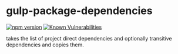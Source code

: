 # gulp-package-dependencies

[![npm version](https://badge.fury.io/js/gulp-package-dependencies.svg)](https://badge.fury.io/js/gulp-package-dependencies) [![Known Vulnerabilities](https://snyk.io/test/github/naokikimura/gulp-package-dependencies/badge.svg?targetFile=package.json)](https://snyk.io/test/github/naokikimura/gulp-package-dependencies?targetFile=package.json)

takes the list of project direct dependencies and optionally transitive dependencies and copies them.
